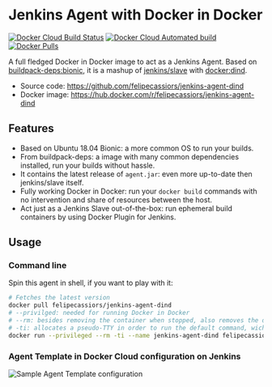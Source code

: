 # Jenkins Agent with Docker in Docker

[![Docker Cloud Build Status](https://img.shields.io/docker/cloud/build/felipecassiors/jenkins-agent-dind)](https://hub.docker.com/r/felipecassiors/jenkins-agent-dind/builds)
[![Docker Cloud Automated build](https://img.shields.io/docker/cloud/automated/felipecassiors/jenkins-agent-dind)](https://hub.docker.com/r/felipecassiors/jenkins-agent-dind/builds)
[![Docker Pulls](https://img.shields.io/docker/pulls/felipecassiors/jenkins-agent-dind)](https://hub.docker.com/r/felipecassiors/jenkins-agent-dind)

A full fledged Docker in Docker image to act as a Jenkins Agent. Based on [buildpack-deps:bionic](https://github.com/docker-library/buildpack-deps/blob/master/bionic/Dockerfile), it is a mashup of [jenkins/slave](https://github.com/jenkinsci/docker-slave/blob/master/Dockerfile) with [docker:dind](https://github.com/docker-library/docker/blob/master/Dockerfile-dind.template).

- Source code: https://github.com/felipecassiors/jenkins-agent-dind
- Docker image: https://hub.docker.com/r/felipecassiors/jenkins-agent-dind

## Features

- Based on Ubuntu 18.04 Bionic: a more common OS to run your builds.
- From buildpack-deps: a image with many common dependencies installed, run your builds without hassle.
- It contains the latest release of `agent.jar`: even more up-to-date then jenkins/slave itself.
- Fully working Docker in Docker: run your `docker build` commands with no intervention and share of resources between the host.
- Act just as a Jenkins Slave out-of-the-box: run ephemeral build containers by using Docker Plugin for Jenkins.

## Usage

### Command line

Spin this agent in shell, if you want to play with it:

```sh
# Fetches the latest version
docker pull felipecassiors/jenkins-agent-dind
# --privilged: needed for running Docker in Docker
# --rm: besides removing the container when stopped, also removes the dangling volumes created by it
# -ti: allocates a pseudo-TTY in order to run the default command, wich is bash
docker run --privileged --rm -ti --name jenkins-agent-dind felipecassiors/jenkins-agent-dind
```

### Agent Template in Docker Cloud configuration on Jenkins

![Sample Agent Template configuration](docs/jenkins-agent-template-sample.png)
